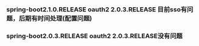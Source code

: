 ### spring-boot2.1.0.RELEASE oauth2 2.0.3.RELEASE 目前sso有问题，后期有时间处理(配置问题)
### spring-boot2.0.3.RELEASE oauth2 2.0.3.RELEASE没有问题